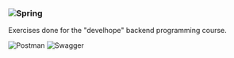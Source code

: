 ### ![Spring](https://img.shields.io/badge/spring-%236DB33F.svg?style=for-the-badge&logo=spring&logoColor=white)
Exercises done for the "develhope" backend programming course.

![Postman](https://img.shields.io/badge/Postman-FF6C37?style=for-the-badge&logo=postman&logoColor=white)
![Swagger](https://img.shields.io/badge/-Swagger-%23Clojure?style=for-the-badge&logo=swagger&logoColor=white) 



